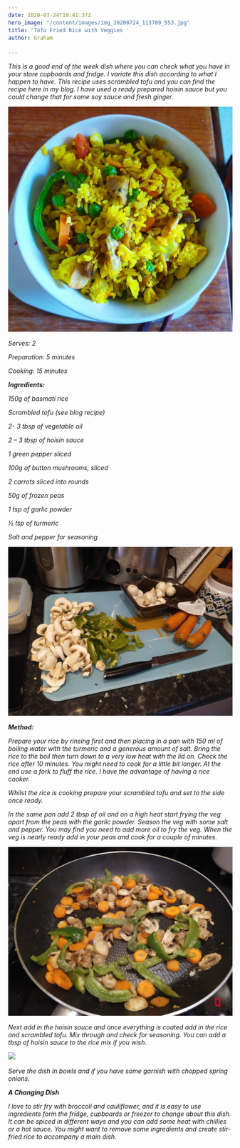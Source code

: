 ```yaml
---
date: 2020-07-24T10:41:37Z
hero_image: "/content/images/img_20200724_113709_553.jpg"
title: 'Tofu Fried Rice with Veggies '
author: Graham

---
```

_This is a good end of the week dish where you can check what you have in your store cupboards and fridge. I variate this dish according to what I happen to have. This recipe uses scrambled tofu and you can find the recipe here in my blog. I have used a ready prepared hoisin sauce but you could change that for some soy sauce and fresh ginger._

![](/content/images/img_20200724_113709_553.jpg)

_Serves: 2_

_Preparation: 5 minutes_

_Cooking: 15 minutes_

**_Ingredients:_**

_150g of basmati rice_

_Scrambled tofu (see blog recipe)_

_2- 3 tbsp of vegetable oil_

_2 – 3 tbsp of hoisin sauce_

_1 green pepper sliced_

_100g of button mushrooms, sliced_

_2 carrots sliced into rounds_

_50g of frozen peas_

_1 tsp of garlic powder_

_½ tsp of turmeric_

_Salt and pepper for seasoning_

![](/content/images/img_20200723_180628.jpg)

**_Method:_**

_Prepare your rice by rinsing first and then placing in a pan with 150 ml of boiling water with the turmeric and a generous amount of salt. Bring the rice to the boil then turn down to a very low heat with the lid on. Check the rice after 10 minutes. You might need to cook for a little bit longer. At the end use a fork to fluff the rice. I have the advantage of having a rice cooker._

_Whilst the rice is cooking prepare your scrambled tofu and set to the side once ready._

_In the same pan add 2 tbsp of oil and on a high heat start frying the veg apart from the peas with the garlic powder. Season the veg with some salt and pepper. You may find you need to add more oil to fry the veg. When the veg is nearly ready add in your peas and cook for a couple of minutes._

![](/content/images/img_20200723_182050.jpg)

_Next add in the hoisin sauce and once everything is coated add in the rice and scrambled tofu. Mix through and check for seasoning. You can add a tbsp of hoisin sauce to the rice mix if you wish._

![](/content/images/img_20200723_182617.jpg)

_Serve the dish in bowls and if you have some garnish with chopped spring onions._

**_A Changing Dish_**

_I love to stir fry with broccoli and cauliflower, and it is easy to use ingredients form the fridge, cupboards or freezer to change about this dish. It can be spiced in different ways and you can add some heat with chillies or a hot sauce. You might want to remove some ingredients and create stir-fried rice to accompany a main dish._